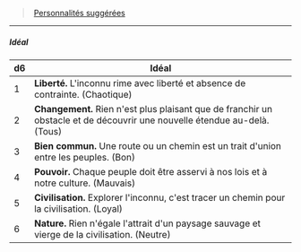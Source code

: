 ﻿> [Personnalités suggérées](hd_background_explorateur_personnalites_suggerees.md)

---

##### Idéal

|d6|Idéal|
|---|---|
|1|**Liberté.** L'inconnu rime avec liberté et absence de contrainte. (Chaotique)|
|2|**Changement.** Rien n'est plus plaisant que de franchir un obstacle et de découvrir une nouvelle étendue au-delà. (Tous)|
|3|**Bien commun.** Une route ou un chemin est un trait d'union entre les peuples. (Bon)|
|4|**Pouvoir.** Chaque peuple doit être asservi à nos lois et à notre culture. (Mauvais)|
|5|**Civilisation.** Explorer l'inconnu, c'est tracer un chemin pour la civilisation. (Loyal)|
|6|**Nature.** Rien n'égale l'attrait d'un paysage sauvage et vierge de la civilisation. (Neutre)|

